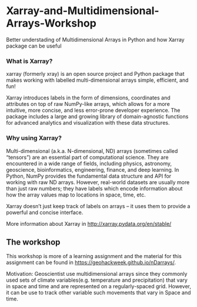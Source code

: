 # Xarray-and-Multidimensional-Arrays-Workshop
Better understading of Multidimensional Arrays in Python and how Xarray package can be useful

### What is Xarray?
xarray (formerly xray) is an open source project and Python package that makes working with labelled multi-dimensional arrays simple, efficient, and fun!

Xarray introduces labels in the form of dimensions, coordinates and attributes on top of raw NumPy-like arrays, which allows for a more intuitive, more concise, and less error-prone developer experience. The package includes a large and growing library of domain-agnostic functions for advanced analytics and visualization with these data structures.

### Why using Xarray?
Multi-dimensional (a.k.a. N-dimensional, ND) arrays (sometimes called “tensors”) are an essential part of computational science. They are encountered in a wide range of fields, including physics, astronomy, geoscience, bioinformatics, engineering, finance, and deep learning. In Python, NumPy provides the fundamental data structure and API for working with raw ND arrays. However, real-world datasets are usually more than just raw numbers; they have labels which encode information about how the array values map to locations in space, time, etc.

Xarray doesn’t just keep track of labels on arrays – it uses them to provide a powerful and concise interface.

More information about Xarray in http://xarray.pydata.org/en/stable/

## The workshop

This workshop is more of a learning assignment and the material for this assignment can be found in https://geohackweek.github.io/nDarrays/.

Motivation: Geoscientist use multidimensional arrays since they commonly used sets of climate variables(e.g. temperature and precipitation) that vary in space and time and are represented on a regularly-spaced grid. However, it can be use to track other variable such movements that vary in Space and time.
